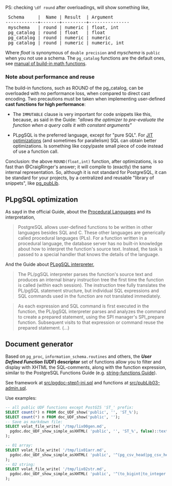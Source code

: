 
PS: checking `\df round` after overloadings, will show something like,

<pre>
 Schema     |  Name | Result  | Argument  
------------+-------+---------+---------------
 myschema   | round | numeric | float, int
 pg_catalog | round | float   | float            
 pg_catalog | round | numeric | numeric   
 pg_catalog | round | numeric | numeric, int          
</pre>
Where *float* is synonymous of `double precision` and *myschema* is `public` when you not use a schema.  The `pg_catalog` functions are the default ones, see [manual of build-in math functions](https://www.postgresql.org/docs/current/functions-math.html).

### Note about performance and reuse

The build-in functions, such as ROUND of the pg_catalog, can be overloaded with no performance loss, when compared to direct cast encoding. Two precautions must be taken when implementing user-defined **cast functions for high performance**:

* The `IMMUTABLE` clause is very important for code snippets like this, because, as said in the Guide: *"allows the optimizer to pre-evaluate the function when a query calls it with constant arguments"*

* PLpgSQL is the preferred language, except for "pure SQL". For [JIT optimizations](https://www.postgresql.org/docs/current/jit-reason.html) (and sometimes for parallelism) SQL can obtain  better optimizations. Is something like copy/paste small piece of code instead of use a function call.

Conclusion: the above `ROUND(float,int)` function, after optimizations, is so fast than @CraigRinger's answer; it will compile to (exactly) the same internal representation. So, although it is not standard for PostgreSQL, it can be standard for your projects, by a centralized and reusable "library of snippets", like  [pg_pubLib](https://github.com/AddressForAll/pg_pubLib-v1).

## PLpgSQL optimization

As sayd in the official Guide, about the [Procedural Languages](https://www.postgresql.org/docs/current/xplang.html) and its interpretation,

> PostgreSQL allows user-defined functions to be written in other languages besides SQL and C. These other languages are generically called procedural languages (PLs). For a function written in a procedural language, the database server has no built-in knowledge about how to interpret the function's source text. Instead, the task is passed to a special handler that knows the details of the language.

And the Guide about [PLpgSQL interpreter](https://www.postgresql.org/docs/current/plpgsql-implementation.html#PLPGSQL-PLAN-CACHING),

> The PL/pgSQL interpreter parses the function's source text and produces an internal binary instruction tree the first time the function is called (within each session). The instruction tree fully translates the PL/pgSQL statement structure, but individual SQL expressions and SQL commands used in the function are not translated immediately.

> As each expression and SQL command is first executed in the function, the PL/pgSQL interpreter parses and analyzes the command to create a prepared statement, using the SPI manager's SPI_prepare function. Subsequent visits to that expression or command reuse the prepared statement. (...)

## Document generator

Based on `pg_proc`, `information_schema.routines` and others, the ***User Defined Function* (UDF) descriptor** set of functions allow you to filter and display with XHTML the SQL-comments, along with the function expression, similar to the PostgreSQL Functions Guide (e.g. [string-functions Guide](https://www.postgresql.org/docs/current/functions-string.html)).

See framework at [src/pgdoc-step1-ini.sql](..src/pgdoc-step1-ini.sql) and functions at [src/pubLib03-admin.sql](..src/pubLib03-admin.sql).

Use examples:
```sql
-- all public UDF functions except PostGIS 'ST_' prefix:
SELECT count(*) n FROM doc_UDF_show('public', '', 'ST_%');
SELECT count(*) n FROM doc_UDF_show('public', '');
-- Save as markdown file:
SELECT volat_file_write( '/tmp/lix00gen.md',
  pgdoc.doc_UDF_show_simple_asXHTML( 'public', '', 'ST_%', false)::text 
);

-- 01 array:
SELECT volat_file_write( '/tmp/lix01arr.md',
  pgdoc.doc_UDF_show_simple_asXHTML( 'public', '^(pg_csv_head|pg_csv_head_tojsonb|jsonb_to_bigints|jsonb_to_bigints|unnest_2d_1d|array_.+)$', '', false)::text 
);
-- 02 string:
SELECT volat_file_write( '/tmp/lix02str.md',
  pgdoc.doc_UDF_show_simple_asXHTML( 'public', '^(to_bigint|to_integer|to_hex|stragg_prefix|str_urldecode|str_abbrev.+)$', '', false)::text 
);
```
